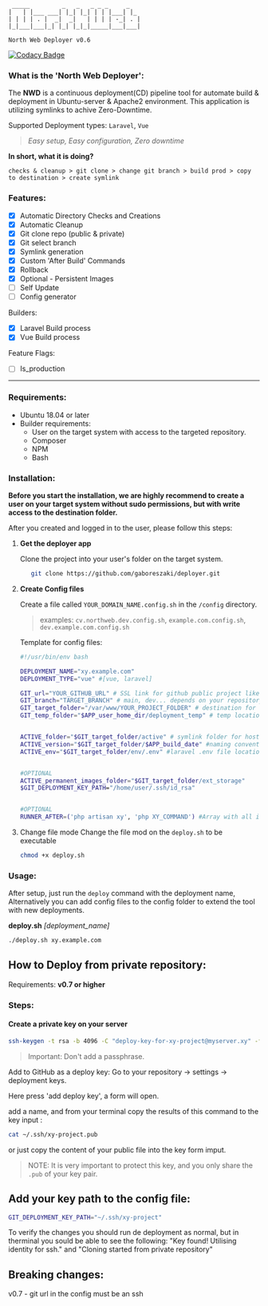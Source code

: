```text
 _____         _   _   _ _ _     _   
|   | |___ ___| |_| |_| | | |___| |_
| | | | . |  _|  _|   | | | | -_| . |
|_|___|___|_| |_| |_|_|_____|___|___|

North Web Deployer v0.6
```                                  

[![Codacy Badge](https://app.codacy.com/project/badge/Grade/53ae4c1170184b909ea9f89475164ede)](https://app.codacy.com/gh/gaboreszaki/deployer/dashboard?utm_source=gh&utm_medium=referral&utm_content=&utm_campaign=Badge_grade)

### What is the 'North Web Deployer':

The __NWD__ is a continuous deployment(CD) pipeline tool for automate build & deployment in Ubuntu-server & Apache2 environment.
This application is utilizing symlinks to achive Zero-Downtime.

Supported Deployment types: `Laravel`, `Vue`

> _Easy setup, Easy configuration, Zero downtime_

__In short, what it is doing?__

`checks & cleanup > git clone > change git branch > build prod > copy to destination > create symlink`

### Features:

- [x] Automatic Directory Checks and Creations
- [x] Automatic Cleanup
- [x] Git clone repo (public & private)
- [x] Git select branch
- [x] Symlink generation
- [x] Custom 'After Build' Commands
- [x] Rollback
- [x] Optional - Persistent Images
- [ ] Self Update
- [ ] Config generator

Builders:

- [x] Laravel Build process
- [x] Vue Build process

Feature Flags:

- [ ] Is_production

___

### Requirements:

- Ubuntu 18.04 or later
- Builder requirements:
    - User on the target system with access to the targeted repository.
    - Composer
    - NPM
    - Bash

### Installation:

__Before you start the installation, we are highly recommend to create a user on your target system without sudo permissions, but with write access to the destination folder.__

After you created and logged in to the user, please follow this steps:

1. __Get the deployer app__

   Clone the project into your user's folder on the target system.
    ```bash
       git clone https://github.com/gaboreszaki/deployer.git
    ```
2. __Create Config files__

   Create a file called `YOUR_DOMAIN_NAME.config.sh` in the `/config` directory.
   > examples: `cv.northweb.dev.config.sh`, `example.com.config.sh`, `dev.example.com.config.sh`

   Template for config files:
    ```bash
    #!/usr/bin/env bash

    DEPLOYMENT_NAME="xy.example.com" 
    DEPLOYMENT_TYPE="vue" #[vue, laravel]

    GIT_url="YOUR_GITHUB_URL" # SSL link for github public project like: "git@github.com:gaboreszaki/NorthWebDeployer.git"
    GIT_branch="TARGET_BRANCH" # main, dev... depends on your repository
    GIT_target_folder="/var/www/YOUR_PROJECT_FOLDER" # destination for the built files (RW required)
    GIT_temp_folder="$APP_user_home_dir/deployment_temp" # temp location for create build (RW required)


    ACTIVE_folder="$GIT_target_folder/active" # symlink folder for host like Apache or Nginx 
    ACTIVE_version="$GIT_target_folder/$APP_build_date" #naming convention for the folders
    ACTIVE_env="$GIT_target_folder/env/.env" #laravel .env file location, for symlink
   
    
   #OPTIONAL
   ACTIVE_permanent_images_folder="$GIT_target_folder/ext_storage"
   $GIT_DEPLOYMENT_KEY_PATH="/home/user/.ssh/id_rsa"
   
   
   #OPTIONAL
   RUNNER_AFTER=('php artisan xy', 'php XY_COMMAND') #Array with all items runnable after build 
   
   ```

3. Change file mode
   Change the file mod on the `deploy.sh` to be executable
   ```bash
   chmod +x deploy.sh
   ```

### Usage:

After setup, just run the `deploy` command with the deployment name,
Alternatively you can add config files to the config folder to extend the tool with new deployments.

__deploy.sh__ _[deployment_name]_

```bash
./deploy.sh xy.example.com
```

## How to Deploy from private repository:

Requirements: **v0.7 or higher**

### Steps:

#### Create a private key on your server
``` bash
ssh-keygen -t rsa -b 4096 -C "deploy-key-for-xy-project@myserver.xy" -f ~/.ssh/xy-project
```
> Important: Don't add  a passphrase.



Add to GitHub as a deploy key:
Go to your repository -> settings -> deployment keys.

Here press 'add deploy key', a form will open.

add a name, and from your terminal copy the results of this command to the key input :

```bash
cat ~/.ssh/xy-project.pub
```
or just copy the content of your public file into the key form imput.

> NOTE: It is very important to protect this key, and you only share the `.pub` of your key pair.

## Add your key path to the config file:

```bash 
GIT_DEPLOYMENT_KEY_PATH="~/.ssh/xy-project"
```

To verify the changes you should run de deployment as normal, but in therminal you sould be able to see the following: "Key found! Utilising identity for ssh." and "Cloning started from private repository"

## Breaking changes:
v0.7 - git url in the config must be an ssh 